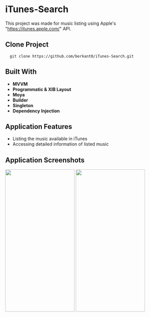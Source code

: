 # iTunes-Search

This project was made for music listing using Apple's "https://itunes.apple.com/" API.

## Clone Project
```cli 
  git clone https://github.com/berkant0/iTunes-Search.git
```
    
## Built With

- **MVVM**
- **Programmatic & XIB Layout**
- **Moya**
- **Builder**
- **Singleton**
- **Dependency Injection**

## Application Features

- Listing the music available in iTunes
- Accessing detailed information of listed music

## Application Screenshots
<span>
  <img src= "https://github-production-user-asset-6210df.s3.amazonaws.com/55629683/256997460-03326261-8449-426f-a85a-9bfbc7dfba3d.png" height="450" width="220"/>
  <img src= "https://github-production-user-asset-6210df.s3.amazonaws.com/55629683/256997457-fe4ec708-025b-4045-918e-2bd7f356e737.png" height="450" width="220"/>
</span>
